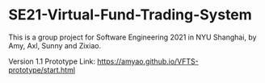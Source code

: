 # SE21-Virtual-Fund-Trading-System

This is a group project for Software Engineering 2021 in NYU Shanghai, by Amy, Axl, Sunny and Zixiao.

Version 1.1 Prototype Link: https://amyao.github.io/VFTS-prototype/start.html
